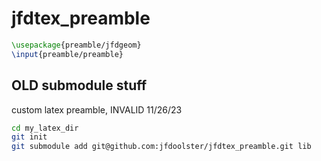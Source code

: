 # jfdtex_preamble

```latex
\usepackage{preamble/jfdgeom}
\input{preamble/preamble}
```

## OLD submodule stuff

custom latex preamble, INVALID 11/26/23
```bash
cd my_latex_dir
git init
git submodule add git@github.com:jfdoolster/jfdtex_preamble.git lib
```
